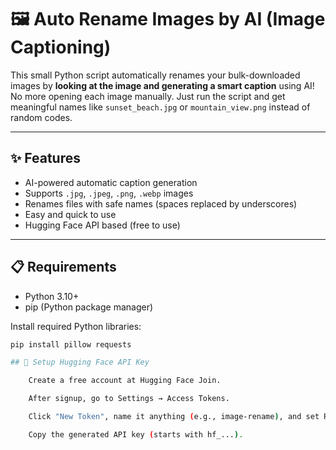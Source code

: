 
# 🖼️ Auto Rename Images by AI (Image Captioning)

This small Python script automatically renames your bulk-downloaded images by **looking at the image and generating a smart caption** using AI!  
No more opening each image manually. Just run the script and get meaningful names like `sunset_beach.jpg` or `mountain_view.png` instead of random codes.

---

## ✨ Features

- AI-powered automatic caption generation
- Supports `.jpg`, `.jpeg`, `.png`, `.webp` images
- Renames files with safe names (spaces replaced by underscores)
- Easy and quick to use
- Hugging Face API based (free to use)

---

## 📋 Requirements

- Python 3.10+
- pip (Python package manager)

Install required Python libraries:

```bash
pip install pillow requests

## 🔑 Setup Hugging Face API Key

    Create a free account at Hugging Face Join.

    After signup, go to Settings → Access Tokens.

    Click "New Token", name it anything (e.g., image-rename), and set Role: Read.

    Copy the generated API key (starts with hf_...).

